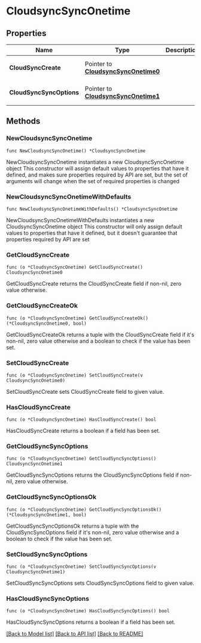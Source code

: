 # CloudsyncSyncOnetime

## Properties

Name | Type | Description | Notes
------------ | ------------- | ------------- | -------------
**CloudSyncCreate** | Pointer to [**CloudsyncSyncOnetime0**](CloudsyncSyncOnetime0.md) |  | [optional] [default to {}]
**CloudSyncSyncOptions** | Pointer to [**CloudsyncSyncOnetime1**](CloudsyncSyncOnetime1.md) |  | [optional] [default to {}]

## Methods

### NewCloudsyncSyncOnetime

`func NewCloudsyncSyncOnetime() *CloudsyncSyncOnetime`

NewCloudsyncSyncOnetime instantiates a new CloudsyncSyncOnetime object
This constructor will assign default values to properties that have it defined,
and makes sure properties required by API are set, but the set of arguments
will change when the set of required properties is changed

### NewCloudsyncSyncOnetimeWithDefaults

`func NewCloudsyncSyncOnetimeWithDefaults() *CloudsyncSyncOnetime`

NewCloudsyncSyncOnetimeWithDefaults instantiates a new CloudsyncSyncOnetime object
This constructor will only assign default values to properties that have it defined,
but it doesn't guarantee that properties required by API are set

### GetCloudSyncCreate

`func (o *CloudsyncSyncOnetime) GetCloudSyncCreate() CloudsyncSyncOnetime0`

GetCloudSyncCreate returns the CloudSyncCreate field if non-nil, zero value otherwise.

### GetCloudSyncCreateOk

`func (o *CloudsyncSyncOnetime) GetCloudSyncCreateOk() (*CloudsyncSyncOnetime0, bool)`

GetCloudSyncCreateOk returns a tuple with the CloudSyncCreate field if it's non-nil, zero value otherwise
and a boolean to check if the value has been set.

### SetCloudSyncCreate

`func (o *CloudsyncSyncOnetime) SetCloudSyncCreate(v CloudsyncSyncOnetime0)`

SetCloudSyncCreate sets CloudSyncCreate field to given value.

### HasCloudSyncCreate

`func (o *CloudsyncSyncOnetime) HasCloudSyncCreate() bool`

HasCloudSyncCreate returns a boolean if a field has been set.

### GetCloudSyncSyncOptions

`func (o *CloudsyncSyncOnetime) GetCloudSyncSyncOptions() CloudsyncSyncOnetime1`

GetCloudSyncSyncOptions returns the CloudSyncSyncOptions field if non-nil, zero value otherwise.

### GetCloudSyncSyncOptionsOk

`func (o *CloudsyncSyncOnetime) GetCloudSyncSyncOptionsOk() (*CloudsyncSyncOnetime1, bool)`

GetCloudSyncSyncOptionsOk returns a tuple with the CloudSyncSyncOptions field if it's non-nil, zero value otherwise
and a boolean to check if the value has been set.

### SetCloudSyncSyncOptions

`func (o *CloudsyncSyncOnetime) SetCloudSyncSyncOptions(v CloudsyncSyncOnetime1)`

SetCloudSyncSyncOptions sets CloudSyncSyncOptions field to given value.

### HasCloudSyncSyncOptions

`func (o *CloudsyncSyncOnetime) HasCloudSyncSyncOptions() bool`

HasCloudSyncSyncOptions returns a boolean if a field has been set.


[[Back to Model list]](../README.md#documentation-for-models) [[Back to API list]](../README.md#documentation-for-api-endpoints) [[Back to README]](../README.md)



